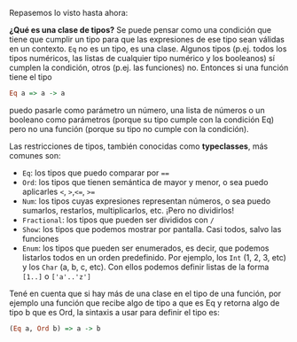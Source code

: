 Repasemos lo visto hasta ahora:

**¿Qué es una clase de tipos?** Se puede pensar como una condición que tiene que cumplir un tipo para que las expresiones de ese tipo sean válidas en un contexto.
`Eq` no es un tipo, es una clase. Algunos tipos (p.ej. todos los tipos numéricos, las listas de
cualquier tipo numérico y los booleanos) sí cumplen la condición, otros (p.ej. las funciones) no.
Entonces si una función tiene el tipo

```haskell
Eq a => a -> a
```

puedo pasarle como parámetro un número, una lista de números o un booleano como parámetros
(porque su tipo cumple con la condición Eq) pero no una función (porque su tipo no cumple con la
condición).

Las restricciones de tipos, también conocidas como **typeclasses**, más comunes son:

* `Eq`: los tipos que puedo comparar por `==`
* `Ord`: los tipos que tienen semántica de mayor y menor, o sea puedo aplicarles `<`, `>`,`<=`, `>=`
* `Num`: los tipos cuyas expresiones representan números, o sea puedo sumarlos, restarlos, multiplicarlos, etc. ¡Pero no dividirlos!
* `Fractional`: los tipos que pueden ser divididos con `/`
* `Show`: los tipos que podemos mostrar por pantalla. Casi todos, salvo las funciones
* `Enum`: los tipos que pueden ser enumerados, es decir, que podemos listarlos todos en un orden predefinido. Por ejemplo, los `Int` (1, 2, 3, etc) y los `Char` (a, b, c, etc). Con ellos podemos definir listas de la forma `[1..]` o `['a'..'z']`

Tené en cuenta que si hay más de una clase en el tipo de una función,
por ejemplo una función que recibe algo de tipo a que es Eq y retorna algo de tipo b que es Ord,
la sintaxis a usar para definir el tipo es:

```haskell
(Eq a, Ord b) => a -> b
```
